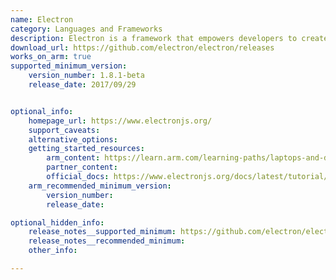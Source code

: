 ```yaml
---
name: Electron
category: Languages and Frameworks
description: Electron is a framework that empowers developers to create desktop applications that work across different operating systems by utilizing web technologies like JavaScript, HTML and CSS.
download_url: https://github.com/electron/electron/releases
works_on_arm: true
supported_minimum_version:
    version_number: 1.8.1-beta
    release_date: 2017/09/29


optional_info:
    homepage_url: https://www.electronjs.org/
    support_caveats:
    alternative_options:
    getting_started_resources:
        arm_content: https://learn.arm.com/learning-paths/laptops-and-desktops/electron/how-to-1/
        partner_content: 
        official_docs: https://www.electronjs.org/docs/latest/tutorial/quick-start
    arm_recommended_minimum_version:
        version_number:
        release_date:

optional_hidden_info:
    release_notes__supported_minimum: https://github.com/electron/electron/releases/tag/v1.8.1
    release_notes__recommended_minimum:
    other_info:

---
```

